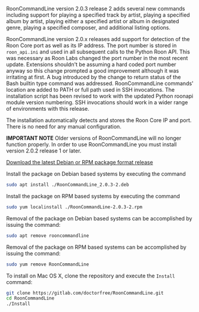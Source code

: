 RoonCommandLine version 2.0.3 release 2 adds several new commands including support for playing a specified track by artist, playing a specified album by artist, playing either a specified artist or album in designated genre, playing a specified composer, and additional listing options.

RoonCommandLine version 2.0.x releases add support for detection of the Roon Core port as well as its IP address. The port number is stored in `roon_api.ini` and used in all subsequent calls to the Python Roon API. This was necessary as Roon Labs changed the port number in the most recent update. Extensions shouldn't be assuming a hard coded port number anyway so this change prompted a good improvement although it was irritating at first. A bug introduced by the change to return status of the Bash builtin type command was addressed. RoonCommandLine commands' location are added to PATH or full path used in SSH invocations. The installation script has been revised to work with the updated Python roonapi module version numbering. SSH invocations should work in a wider range of environments with this release.

The installation automatically detects and stores the Roon Core IP and port. There is no need for any manual configuration. 

**IMPORTANT NOTE** Older versions of RoonCommandLine will no longer function properly. In order to use RoonCommandLine you must install version 2.0.2 release 1 or later.

[Download the latest Debian or RPM package format release](https://gitlab.com/doctorfree/RoonCommandLine/-/releases)

Install the package on Debian based systems by executing the command
```bash
sudo apt install ./RoonCommandLine_2.0.3-2.deb
```

Install the package on RPM based systems by executing the command
```bash
sudo yum localinstall ./RoonCommandLine-2.0.3-2.rpm
```

Removal of the package on Debian based systems can be accomplished by issuing the command:

```bash
sudo apt remove rooncommandline
```

Removal of the package on RPM based systems can be accomplished by issuing the command:

```bash
sudo yum remove RoonCommandLine
```

To install on Mac OS X, clone the repository and execute the `Install` command:

```bash
git clone https://gitlab.com/doctorfree/RoonCommandLine.git
cd RoonCommandLine
./Install
```
